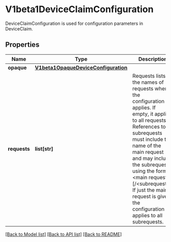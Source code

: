 # V1beta1DeviceClaimConfiguration

DeviceClaimConfiguration is used for configuration parameters in DeviceClaim.

## Properties
Name | Type | Description | Notes
------------ | ------------- | ------------- | -------------
**opaque** | [**V1beta1OpaqueDeviceConfiguration**](V1beta1OpaqueDeviceConfiguration.md) |  | [optional] 
**requests** | **list[str]** | Requests lists the names of requests where the configuration applies. If empty, it applies to all requests.  References to subrequests must include the name of the main request and may include the subrequest using the format &lt;main request&gt;[/&lt;subrequest&gt;]. If just the main request is given, the configuration applies to all subrequests. | [optional] 

[[Back to Model list]](../README.md#documentation-for-models) [[Back to API list]](../README.md#documentation-for-api-endpoints) [[Back to README]](../README.md)


